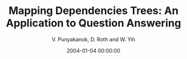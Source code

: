 ---
title: "Mapping Dependencies Trees: An Application to Question Answering"
collection: publications
permalink: /publication/2004-01-04-0006
date: 2004-01-04 00:00:00
author: 'V. Punyakanok, D. Roth and W. Yih'
venue: 'AI&amp;Math-2004'
---